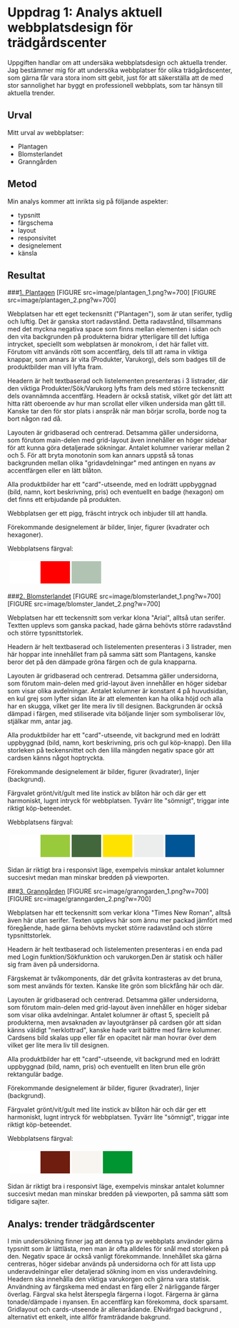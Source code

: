 ---
---
Uppdrag 1: Analys aktuell webbplatsdesign för trädgårdscenter
=========================

Uppgiften handlar om att undersäka webbplatsdesign och aktuella trender. Jag bestämmer mig för att undersöka webbplatser för olika trädgårdscenter, som gärna får vara stora inom sitt gebit, just för att säkerställa att de med stor sannolighet har byggt en professionell webbplats, som tar hänsyn till aktuella trender.

Urval
-----------------------
Mitt urval av webbplatser:

- Plantagen
- Blomsterlandet
- Granngården

Metod
-----------------------
Min analys kommer att inrikta sig på följande aspekter:

- typsnitt
- färgschema
- layout
- responsivitet
- designelement
- känsla

Resultat
-----------------------
###<a href="http://plantagen.com">1. Plantagen</a>
[FIGURE src=image/plantagen_1.png?w=700]
[FIGURE src=image/plantagen_2.png?w=700]

Webplatsen har ett eget teckensnitt ("Plantagen"), som är utan serifer, tydlig och luftig. Det är ganska stort radavstånd. Detta radavstånd, tillsammans med det myckna negativa space som finns mellan elementen i sidan och den vita backgrunden på produkterna bidrar ytterligare till det luftiga intrycket, speciellt som webplatsen är monokrom, i det här fallet vitt. Förutom vitt används rött som accentfärg, dels till att rama in viktiga knappar, som annars är vita (Produkter, Varukorg), dels som badges till de produktbilder man vill lyfta fram.

Headern är helt textbaserad och listelementen presenteras i 3 listrader, där den viktiga Produkter/Sök/Varukorg lyfts fram dels med större teckensnitt dels ovannämnda accentfärg. Headern är också statisk, vilket gör det lätt att hitta rätt oberoende av hur man scrollat eller vilken undersida man gått till. Kanske tar den för stor plats i anspråk när man börjar scrolla, borde nog ta bort någon rad då.

Layouten är gridbaserad och centrerad. Detsamma gäller undersidorna, som förutom main-delen med grid-layout även innehåller en höger sidebar för att kunna göra detaljerade sökningar. Antalet kolumner varierar mellan 2 och 5. För att bryta monotonin som kan annars uppstå så tonas backgrunden mellan olika "gridavdelningar" med antingen en nyans av accentfärgen eller en lätt blåton.


Alla produktbilder har ett "card"-utseende, med en lodrätt uppbyggnad (bild, namn, kort beskrivning, pris) och eventuellt en badge (hexagon) om det finns ett erbjudande på produkten.

Webbplatsen ger ett pigg, fräscht intryck och inbjuder till att handla.

Förekommande designelement är bilder, linjer, figurer (kvadrater och hexagoner).

Webbplatsens färgval:
<table style="border-spacing: 4px; border-collapse: separate">
<tr>
<td style="height: 50px; width: 50px; background-color: #fff">
<td style="height: 50px; width: 50px; background-color: #ff0000">
<td style="height: 50px; width: 50px; background-color: #b1c4b3">
</tr>
</table>


###<a href="http://blomsterlandet.com">2. Blomsterlandet</a>
[FIGURE src=image/blomsterlandet_1.png?w=700]
[FIGURE src=image/blomster_landet_2.png?w=700]

Webplatsen har ett teckensnitt som verkar klona "Arial", alltså utan serifer. Textten upplevs som ganska packad, hade gärna behövts större radavstånd och större typsnittstorlek.

Headern är helt textbaserad och listelementen presenteras i 3 listrader, men här hoppar inte innehållet fram på samma sätt som Plantagens, kanske beror det på den dämpade gröna färgen och de gula knapparna.

Layouten är gridbaserad och centrerad. Detsamma gäller undersidorna, som förutom main-delen med grid-layout även innehåller en höger sidebar som visar olika avdelningar. Antalet kolumner är konstant 4 på huvudsidan, en kul grej som lyfter sidan lite är att elementen kan ha olika höjd och alla har en skugga, vilket ger lite mera liv till designen. Backgrunden är också dämpad i färgen, med stiliserade vita böljande linjer som symboliserar löv, stjälkar mm, antar jag.


Alla produktbilder har ett "card"-utseende, vit backgrund med en lodrätt uppbyggnad (bild, namn, kort beskrivning, pris och gul köp-knapp). Den lilla storleken på teckensnittet och den lilla mängden negativ space gör att cardsen känns något hoptryckta.

Förekommande designelement är bilder, figurer (kvadrater), linjer (backgrund).

Färgvalet grönt/vit/gult med lite instick av blåton här och där ger ett harmoniskt, lugnt intryck för webbplatsen. Tyvärr lite "sömnigt", triggar inte riktigt köp-beteendet.

Webbplatsens färgval:
<table style="border-spacing: 4px; border-collapse: separate">
<tr>
<td style="height: 50px; width: 50px; background-color: #fff">
<td style="height: 50px; width: 50px; background-color: #99ca3c">
<td style="height: 50px; width: 50px; background-color: #42673d">
<td style="height: 50px; width: 50px; background-color: #ffe300">
<td style="height: 50px; width: 50px; background-color: #eceded">
<td style="height: 50px; width: 50px; background-color: #005596">
</tr>
</table>


Sidan är riktigt bra i responsivt läge, exempelvis minskar antalet kolumner succesivt medan man minskar bredden på viewporten.

###<a href="http://granngarden.com">3. Granngården</a>
[FIGURE src=image/granngarden_1.png?w=700]
[FIGURE src=image/granngarden_2.png?w=700]

Webplatsen har ett teckensnitt som verkar klona "Times New Roman", alltså även här utan serifer. Texten upplevs här som ännu mer packad jämfört med föregående, hade gärna behövts mycket större radavstånd och större typsnittstorlek.

Headern är helt textbaserad och listelementen presenteras i en enda pad med Login funktion/Sökfunktion och varukorgen.Den är statisk och häller sig fram även på undersidorna.  

Färgskemat är tvåkomponents, där det gråvita kontrasteras av det bruna, som mest används för texten. Kanske lite grön som blickfång här och där.

Layouten är gridbaserad och centrerad. Detsamma gäller undersidorna, som förutom main-delen med grid-layout även innehåller en höger sidebar som visar olika avdelningar. Antalet kolumner är oftast 5, speciellt på produkterna, men avsaknaden av layoutgränser på cardsen gör att sidan känns väldigt "nerklottrad", kanske hade varit bättre med färre kolumner. Cardsens bild skalas upp eller får en opacitet när man hovrar över dem vilket ger lite mera liv till designen.

Alla produktbilder har ett "card"-utseende, vit backgrund med en lodrätt uppbyggnad (bild, namn, pris) och eventuellt en liten brun elle grön rektangulär badge.

Förekommande designelement är bilder, figurer (kvadrater), linjer (backgrund).

Färgvalet grönt/vit/gult med lite instick av blåton här och där ger ett harmoniskt, lugnt intryck för webbplatsen. Tyvärr lite "sömnigt", triggar inte riktigt köp-beteendet.

Webbplatsens färgval:
<table style="border-spacing: 4px; border-collapse: separate">
<tr>
<td style="height: 50px; width: 50px; background-color: #fff">
<td style="height: 50px; width: 50px; background-color: #6f1d0f">
<td style="height: 50px; width: 50px; background-color: #f8f5f0">
<td style="height: 50px; width: 50px; background-color: #009530">
</tr>
</table>


Sidan är riktigt bra i responsivt läge, exempelvis minskar antalet kolumner succesivt medan man minskar bredden på viewporten, på samma sätt som tidigare sajter.

Analys: trender trädgårdscenter
-----------------------

I min undersökning finner jag att denna typ av webbplats använder gärna typsnitt som är lättlästa, men man är ofta alldeles för snål med storleken på den. Negativ space är också vanligt förekommande. Innehållet ska gärna centreras, höger sidebar används på undersidorna och för att lista upp underavdelningar eller detaljerad sökning inom en viss underavdelning. Headern ska innehålla den viktiga varukorgen och gärna vara statisk. Användning av färgskema med endast en färg eller 2 närliggande färger överlag. Färgval ska helst återspegla färgerna i logot. Färgerna är gärna tonade/dämpade i nyansen. En accentfärg kan förekomma, dock sparsamt. Gridlayout och cards-utseende är allenarådande. ENväfrgad backgrund , alternativt ett enkelt, inte allför framträdande bakgrund.
